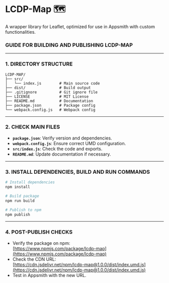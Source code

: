 # LCDP-Map 🗺️
A wrapper library for Leaflet, optimized for use in Appsmith with custom functionalities.

### GUIDE FOR BUILDING AND PUBLISHING LCDP-MAP

---

### 1. DIRECTORY STRUCTURE  
```
LCDP-MAP/
├── src/
│   └── index.js        # Main source code
├── dist/               # Build output
├── .gitignore          # Git ignore file
├── LICENSE             # MIT License
├── README.md           # Documentation
├── package.json        # Package config
└── webpack.config.js   # Webpack config
```

---

### 2. CHECK MAIN FILES
- **`package.json`**: Verify version and dependencies.  
- **`webpack.config.js`**: Ensure correct UMD configuration.  
- **`src/index.js`**: Check the code and exports.  
- **`README.md`**: Update documentation if necessary.  

---

### 3. INSTALL DEPENDENCIES, BUILD AND RUN COMMANDS
```bash
# Install dependencies
npm install

# Build package
npm run build

# Publish to npm
npm publish
```

---

### 4. POST-PUBLISH CHECKS
- Verify the package on npm:  
  [https://www.npmjs.com/package/lcdp-map](https://www.npmjs.com/package/lcdp-map)  
- Check the CDN URL:  
  [https://cdn.jsdelivr.net/npm/lcdp-map@1.0.0/dist/index.umd.js](https://cdn.jsdelivr.net/npm/lcdp-map@1.0.0/dist/index.umd.js)  
- Test in Appsmith with the new URL.  

